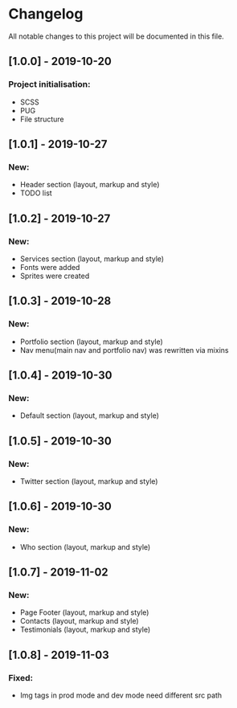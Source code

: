 # Changelog
All notable changes to this project will be documented in this file.

## [1.0.0] - 2019-10-20
 ### Project initialisation: 
  - SCSS
  - PUG 
  - File structure
## [1.0.1] - 2019-10-27
  ### New:
  - Header section (layout, markup and style)
  - TODO list 
## [1.0.2] - 2019-10-27
  ### New:
  - Services section (layout, markup and style)
  - Fonts were added
  - Sprites were created  
## [1.0.3] - 2019-10-28
  ### New:
  - Portfolio section (layout, markup and style)
  - Nav menu(main nav and portfolio nav) was rewritten via mixins
## [1.0.4] - 2019-10-30
  ### New:
  - Default section (layout, markup and style)
## [1.0.5] - 2019-10-30
  ### New:
  - Twitter section (layout, markup and style)
## [1.0.6] - 2019-10-30
  ### New:
  - Who section (layout, markup and style)
## [1.0.7] - 2019-11-02
  ### New:
  - Page Footer (layout, markup and style)
  - Contacts (layout, markup and style)
  - Testimonials (layout, markup and style)
## [1.0.8] - 2019-11-03
  ### Fixed:
   - Img tags in prod mode and dev mode need different src path 


 
